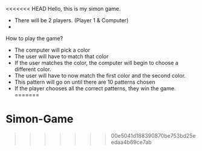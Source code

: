 <<<<<<< HEAD
Hello, this is my simon game.

- There will be 2 players. (Player 1 & Computer)
-

How to play the game?

- The computer will pick a color
- The user will have to match that color
- If the user matches the color, the computer will begin to choose a different color.
- The user will have to now match the first color and the second color.
- This pattern will go on until there are 10 patterns chosen
- If the player chooses all the correct patterns, they win the game.
=======
# Simon-Game
>>>>>>> 00e5041d188390870be753bd25eedaa4b69ce7ab
